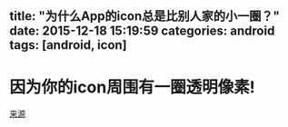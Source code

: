 title: "为什么App的icon总是比别人家的小一圈？"
date: 2015-12-18 15:19:59
categories: android
tags: [android, icon]
---


# 因为你的icon周围有一圈透明像素!


[来源][1]


[1]: http://kyleduo.com/?p=384

